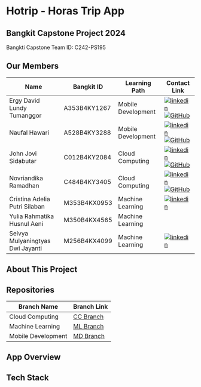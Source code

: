 # Hotrip - Horas Trip App

## Bangkit Capstone Project 2024

Bangkti Capstone Team ID: C242-PS195		

## Our Members
| Name | Bangkit ID| Learning Path | Contact Link | 
| -| - | - | - |
| Ergy David Lundy Tumanggor | A353B4KY1267 | Mobile Development |	[![linkedin](https://img.shields.io/badge/linkedin-0A66C2?style=for-the-badge&logo=linkedin&logoColor=white)](https://www.linkedin.com/in/ergy-david-lundy/) [![GitHub](https://img.shields.io/badge/github-181717?style=for-the-badge&logo=github&logoColor=white)](https://github.com/Ruminas99)		|
| Naufal Hawari | A528B4KY3288 | Mobile Development |	[![linkedin](https://img.shields.io/badge/linkedin-0A66C2?style=for-the-badge&logo=linkedin&logoColor=white)](https://www.linkedin.com/in/naufal-hawari/) [![GitHub](https://img.shields.io/badge/github-181717?style=for-the-badge&logo=github&logoColor=white)](https://github.com/NaufalHawari15)		|
| John Jovi Sidabutar | C012B4KY2084 | Cloud Computing | [![linkedin](https://img.shields.io/badge/linkedin-0A66C2?style=for-the-badge&logo=linkedin&logoColor=white)](https://www.linkedin.com/in/john-jovi-sidabutar-736051261/) [![GitHub](https://img.shields.io/badge/github-181717?style=for-the-badge&logo=github&logoColor=white)](https://github.com/jovi345) |
| Novriandika Ramadhan | C484B4KY3405 | Cloud Computing | [![linkedin](https://img.shields.io/badge/linkedin-0A66C2?style=for-the-badge&logo=linkedin&logoColor=white)](https://www.linkedin.com/in/novriandika-ramadhan-28224525b/) [![GitHub](https://img.shields.io/badge/github-181717?style=for-the-badge&logo=github&logoColor=white)](https://github.com/Novriandika23)	 | 
| Cristina Adelia Putri Silaban | M353B4KX0953 | Machine Learning |	[![linkedin](https://img.shields.io/badge/linkedin-0A66C2?style=for-the-badge&logo=linkedin&logoColor=white)](https//:www.linkedin.com/in/cristina-adelia-putri-silaban-91a124201) | [![GitHub](https://img.shields.io/badge/github-181717?style=for-the-badge&logo=github&logoColor=white)](https://github.com/adelyacristinaslbn12) |
| Yulia Rahmatika Husnul Aeni | M350B4KX4565 | Machine Learning |		|
| Selvya Mulyaningtyas Dwi Jayanti | M256B4KX4099 | Machine Learning | [![linkedin](https://img.shields.io/badge/linkedin-0A66C2?style=for-the-badge&logo=linkedin&logoColor=white)](https://www.linkedin.com/me?trk=p_mwlite_feed-secondary_nav)	| [![GitHub](https://img.shields.io/badge/github-181717?style=for-the-badge&logo=github&logoColor=white)](https://github.com/selvya29) |

## About This Project

## Repositories

| Branch Name             | Branch Link| 
| ----------------- | - |
| Cloud Computing | [CC Branch](https://github.com/jovi345/C242-PS195/tree/cloud-computing) |
| Machine Learning | [ML Branch](https://github.com/jovi345/C242-PS195/tree/machine-learning)|
| Mobile Development | [MD Branch](https://github.com/jovi345/C242-PS195/tree/mobile-development)  |

## App Overview

## Tech Stack
